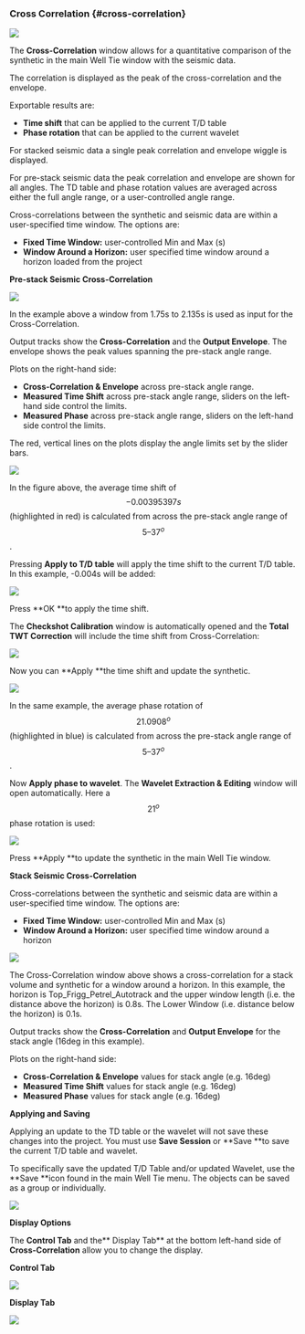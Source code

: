 ### Cross Correlation {#cross-correlation}

![](/assets/239_Interpretation.png)

The **Cross-Correlation** window allows for a quantitative comparison of the synthetic in the main Well Tie window with the seismic data.

The correlation is displayed as the peak of the cross-correlation and the envelope.

Exportable results are:

* **Time shift** that can be applied to the current T/D table 
* **Phase rotation** that can be applied to the current wavelet

For stacked seismic data a single peak correlation and envelope wiggle is displayed.

For pre-stack seismic data the peak correlation and envelope are shown for all angles. The TD table and phase rotation values are averaged across either the full angle range, or a user-controlled angle range.

Cross-correlations between the synthetic and seismic data are within a user-specified time window. The options are:

* **Fixed Time Window:** user-controlled Min and Max \(s\)
* **Window Around a Horizon:** user specified time window around a horizon loaded from the project

**Pre-stack Seismic Cross-Correlation**

![](/assets/240_Interpretation.png)

In the example above a window from 1.75s to 2.135s is used as input for the Cross-Correlation.

Output tracks show the **Cross-Correlation** and the **Output Envelope**. The envelope shows the peak values spanning the pre-stack angle range.

Plots on the right-hand side:

* **Cross-Correlation & Envelope** across pre-stack angle range.
* **Measured Time Shift** across pre-stack angle range, sliders on the left-hand side control the limits.
* **Measured Phase** across pre-stack angle range, sliders on the left-hand side control the limits.

The red, vertical lines on the plots display the angle limits set by the slider bars.

![](/assets/241_Interpretation.png)

In the figure above, the average time shift of $$-0.00395397 s$$ \(highlighted in red\) is calculated from across the pre-stack angle range of $$5 – 37^o$$.

Pressing **Apply to T/D table** will apply the time shift to the current T/D table. In this example, -0.004s will be added:

![](/assets/242_Interpretation.png)

Press **OK **to apply the time shift.

The **Checkshot Calibration** window is automatically opened and the **Total TWT Correction** will include the time shift from Cross-Correlation:

![](/assets/243_Interpretation.png)

Now you can **Apply **the time shift and update the synthetic.

![](/assets/244_Interpretation.png)

In the same example, the average phase rotation of $$21.0908^o$$ \(highlighted in blue\) is calculated from across the pre-stack angle range of $$5 – 37^o$$.

Now **Apply phase to wavelet**. The **Wavelet Extraction & Editing** window will open automatically. Here a $$21^o$$ phase rotation is used:

![](/assets/245_Interpretation.png)

Press **Apply **to update the synthetic in the main Well Tie window.

**Stack Seismic Cross-Correlation**

Cross-correlations between the synthetic and seismic data are within a user-specified time window. The options are:

* **Fixed Time Window:** user-controlled Min and Max \(s\)
* **Window Around a Horizon:** user specified time window around a horizon

![](/assets/246_Interpretation.png)

The Cross-Correlation window above shows a cross-correlation for a stack volume and synthetic for a window around a horizon. In this example, the horizon is Top\_Frigg\_Petrel\_Autotrack and the upper window length \(i.e. the distance above the horizon\) is 0.8s. The Lower Window \(i.e. distance below the horizon\) is 0.1s.

Output tracks show the **Cross-Correlation** and **Output Envelope** for the stack angle \(16deg in this example\).

Plots on the right-hand side:

* **Cross-Correlation & Envelope** values for stack angle \(e.g. 16deg\)
* **Measured Time Shift** values for stack angle \(e.g. 16deg\)
* **Measured Phase** values for stack angle \(e.g. 16deg\)

**Applying and Saving**

Applying an update to the TD table or the wavelet will not save these changes into the project. You must use **Save Session** or **Save **to save the current T/D table and wavelet.

To specifically save the updated T/D Table and/or updated Wavelet, use the **Save **icon found in the main Well Tie menu. The objects can be saved as a group or individually.

![](/assets/247_Interpretation.png)

**Display Options**

The **Control Tab** and the** Display Tab** at the bottom left-hand side of **Cross-Correlation** allow you to change the display.

**Control Tab**

![](/assets/248_Interpretation.png)

**Display Tab**

![](/assets/249_Interpretation.png)

